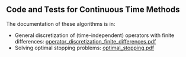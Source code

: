## Code and Tests for Continuous Time Methods
The documentation of these algorithms is in:
* General discretization of (time-independent) operators with finite differences: [operator_discretization_finite_differences.pdf](../operator_discretization_finite_differences.pdf)
* Solving optimal stopping problems: [optimal_stopping.pdf](../optimal_stopping.pdf)
